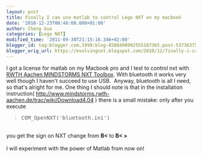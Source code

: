 ```yaml
---
layout: post
title: Finally I can use matlab to control Lego NXT on my macbook
date: '2010-12-23T00:48:00.000+01:00'
author: Cheng Guo
categories: [Lego NXT]
modified_time: '2011-09-30T21:15:16.346+02:00'
blogger_id: tag:blogger.com,1999:blog-8508490992555187365.post-5373637552909015831
blogger_orig_url: https://evolvingnxt.blogspot.com/2010/12/finally-i-can-use-matlab-to-control.html
---
```


I got a license for matlab on my Macbook pro and I test to control nxt with <a href="http://www.mindstorms.rwth-aachen.de/trac/wiki/Download" target="_blank">RWTH Aachen MINDSTORMS NXT Toolbox</a>. With bluetooth it works very well though I haven't succeed to use USB. &nbsp;Anyway, bluetooth is all I need, so that's alright for me. One thing I should note is that in the installation instruction( http://www.mindstorms.rwth-aachen.de/trac/wiki/Download4.04 ) there is a small mistake: only after you execute<br />
<blockquote>
<tt>COM_OpenNXT('bluetooth.ini')</tt></blockquote>
<br />
you get the sign on NXT change from&nbsp;<strong>B&lt;</strong> to&nbsp;<strong>B&lt; &gt;</strong><br />
<br />
I will experiment with the power of Matlab from now on!